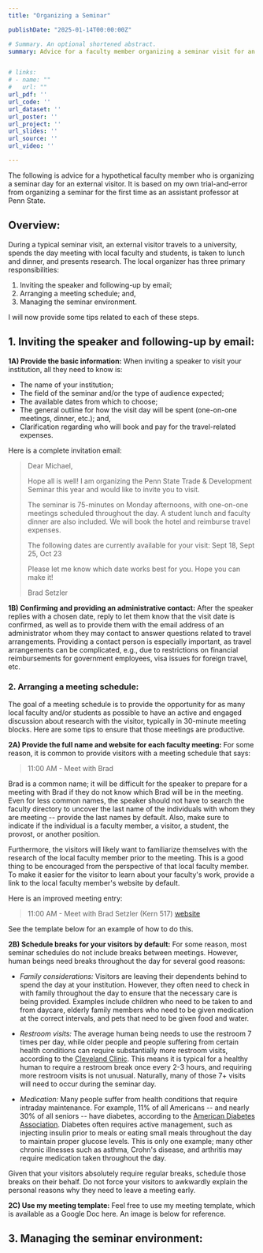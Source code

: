 ```yaml
---
title: "Organizing a Seminar"

publishDate: "2025-01-14T00:00:00Z"

# Summary. An optional shortened abstract.
summary: Advice for a faculty member organizing a seminar visit for an external speaker.


# links:
# - name: ""
#   url: ""
url_pdf: ''
url_code: ''
url_dataset: ''
url_poster: ''
url_project: ''
url_slides: ''
url_source: ''
url_video: ''

---
```


The following is advice for a hypothetical faculty member who is organizing a seminar day for an external visitor. It is based on my own trial-and-error from organizing a seminar for the first time as an assistant professor at Penn State.


## Overview: 

During a typical seminar visit, an external visitor travels to a university, spends the day meeting with local faculty and students, is taken to lunch and dinner, and presents research. The local organizer has three primary responsibilities:

1. Inviting the speaker and following-up by email;
2. Arranging a meeting schedule; and,
3. Managing the seminar environment.

I will now provide some tips related to each of these steps.




## 1. Inviting the speaker and following-up by email:

**1A) Provide the basic information:** When inviting a speaker to visit your institution, all they need to know is:

- The name of your institution; 
- The field of the seminar and/or the type of audience expected;
- The available dates from which to choose;
- The general outline for how the visit day will be spent (one-on-one meetings, dinner, etc.); and,
- Clarification regarding who will book and pay for the travel-related expenses.

Here is a complete invitation email:

> Dear Michael,
> 
> Hope all is well! I am organizing the Penn State Trade & Development Seminar this year and would like to invite you to visit. 
> 
> The seminar is 75-minutes on Monday afternoons, with one-on-one meetings scheduled throughout the day. A student lunch and faculty dinner are also included. We will book the hotel and reimburse travel expenses. 
>
> The following dates are currently available for your visit: Sept 18, Sept 25, Oct 23
> 
> Please let me know which date works best for you. Hope you can make it! 
> 
> Brad Setzler


**1B) Confirming and providing an administrative contact:** After the speaker replies with a chosen date, reply to let them know that the visit date is confirmed, as well as to provide them with the email address of an administrator whom they may contact to answer questions related to travel arrangements. Providing a contact person is especially important, as travel arrangements can be complicated, e.g., due to restrictions on financial reimbursements for government employees, visa issues for foreign travel, etc.


### 2. Arranging a meeting schedule:

The goal of a meeting schedule is to provide the opportunity for as many local faculty and/or students as possible to have an active and engaged discussion about research with the visitor, typically in 30-minute meeting blocks. Here are some tips to ensure that those meetings are productive.


**2A) Provide the full name and website for each faculty meeting:** For some reason, it is common to provide visitors with a meeting schedule that says:

> 11:00 AM - Meet with Brad 

Brad is a common name; it will be difficult for the speaker to prepare for a meeting with Brad if they do not know which Brad will be in the meeting. Even for less common names, the speaker should not have to search the faculty directory to uncover the last name of the individuals with whom they are meeting -- provide the last names by default. Also, make sure to indicate if the individual is a faculty member, a visitor, a student, the provost, or another position.

Furthermore, the visitors will likely want to familiarize themselves with the research of the local faculty member prior to the meeting. This is a good thing to be encouraged from the perspective of that local faculty member. To make it easier for the visitor to learn about your faculty's work, provide a link to the local faculty member's website by default. 

Here is an improved meeting entry:

> 11:00 AM - Meet with Brad Setzler (Kern 517) [website](https://www.bradleysetzler.com)

See the template below for an example of how to do this.


**2B) Schedule breaks for your visitors by default:** For some reason, most seminar schedules do not include breaks between meetings. However, human beings need breaks throughout the day for several good reasons:

- *Family considerations:* Visitors are leaving their dependents behind to spend the day at your institution. However, they often need to check in with family throughout the day to ensure that the necessary care is being provided. Examples include children who need to be taken to and from daycare, elderly family members who need to be given medication at the correct intervals, and pets that need to be given food and water. 

- *Restroom visits:* The average human being needs to use the restroom 7 times per day, while older people and people suffering from certain health conditions can require substantially more restroom visits, according to the [Cleveland Clinic](https://health.clevelandclinic.org/how-often-should-you-pee). This means it is typical for a healthy human to require a restroom break once every 2-3 hours, and requiring more restroom visits is not unusual. Naturally, many of those 7+ visits will need to occur during the seminar day.

- *Medication:* Many people suffer from health conditions that require intraday maintenance. For example, 11\% of all Americans -- and nearly 30\% of all seniors -- have diabetes, according to the [American Diabetes Association](https://diabetes.org/about-diabetes/statistics/about-diabetes#:~:text=Prevalence%3A%20In%202021%2C%2038.4%20million,of%20the%20population%2C%20had%20diabetes.&text=Diagnosed%20and%20undiagnosed%3A%20Of%20the,and%208.7%20million%20were%20undiagnosed.). Diabetes often requires active management, such as injecting insulin prior to meals or eating small meals throughout the day to maintain proper glucose levels. This is only one example; many other chronic illnesses such as asthma, Crohn's disease, and arthritis may require medication taken throughout the day. 

Given that your visitors absolutely require regular breaks, schedule those breaks on their behalf. Do not force your visitors to awkwardly explain the personal reasons why they need to leave a meeting early.

**2C) Use my meeting template:** Feel free to use my meeting template, which is available as a Google Doc here. An image is below for reference.




## 3. Managing the seminar environment:







